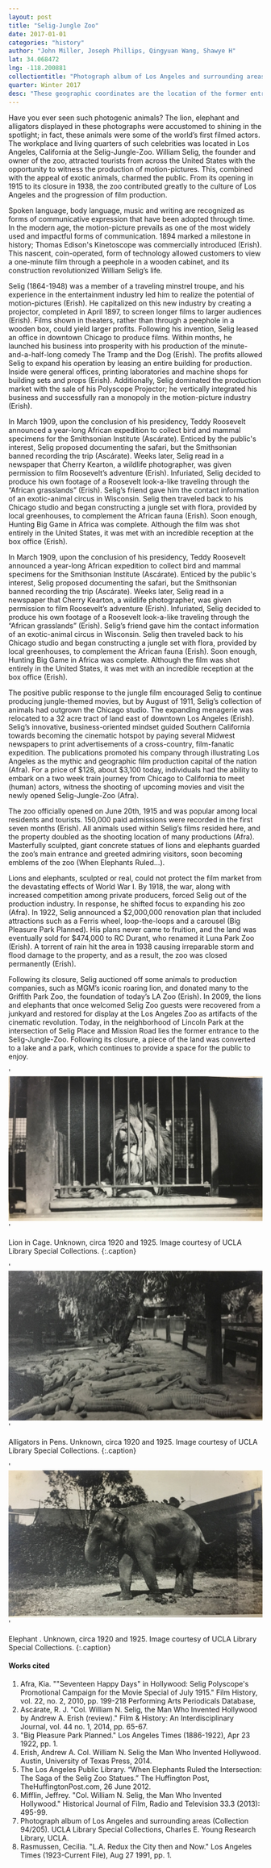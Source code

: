 ```yaml
---
layout: post
title: "Selig-Jungle Zoo"
date: 2017-01-01
categories: "history"
author: "John Miller, Joseph Phillips, Qingyuan Wang, Shawye H"
lat: 34.068472
lng: -118.200881
collectiontitle: "Photograph album of Los Angeles and surrounding areas, UCLA Library Special Collections"
quarter: Winter 2017
desc: "These geographic coordinates are the location of the former entrance to the Selig-Jungle-Zoo.Two massive concrete statues of lions and elephants bordered the entrance and quickly became emblems of the zoo. Once home to exotic animals used for motion pictures, the land is now used as a recreational park."
---
```

Have you ever seen such photogenic animals? The lion, elephant and alligators displayed in these photographs were accustomed to shining in the spotlight; in fact, these animals were some of the world’s first filmed actors. The workplace and living quarters of such celebrities was located in Los Angeles, California at the Selig-Jungle-Zoo. William Selig, the founder and owner of the zoo, attracted tourists from across the United States with the opportunity to witness the production of motion-pictures. This, combined with the appeal of exotic animals, charmed the public. From its opening in 1915 to its closure in 1938, the zoo contributed greatly to the culture of Los Angeles and the progression of film production.

Spoken language, body language, music and writing are recognized as forms of communicative expression that have been adopted through time. In the modern age, the motion-picture prevails as one of the most widely used and impactful forms of communication. 1894 marked a milestone in history; Thomas Edison's Kinetoscope was commercially introduced (Erish). This nascent, coin-operated, form of technology allowed customers to view a one-minute film through a peephole in a wooden cabinet, and its construction revolutionized William Selig’s life.

Selig (1864-1948) was a member of a traveling minstrel troupe, and his experience in the entertainment industry led him to realize the potential of motion-pictures (Erish). He capitalized on this new industry by creating a projector, completed in April 1897, to screen longer films to larger audiences (Erish). Films shown in theaters, rather than through a peephole in a wooden box, could yield larger profits. Following his invention, Selig leased an office in downtown Chicago to produce films. Within months, he launched his business into prosperity with his production of the minute-and-a-half-long comedy The Tramp and the Dog (Erish). The profits allowed Selig to expand his operation by leasing an entire building for production. Inside were general offices, printing laboratories and machine shops for building sets and props (Erish). Additionally, Selig dominated the production market with the sale of his Polyscope Projector; he vertically integrated his business and successfully ran a monopoly in the motion-picture industry (Erish).

In March 1909, upon the conclusion of his presidency, Teddy Roosevelt announced a year-long African expedition to collect bird and mammal specimens for the Smithsonian Institute (Ascárate). Enticed by the public's interest, Selig proposed documenting the safari, but the Smithsonian banned recording the trip (Ascárate). Weeks later, Selig read in a newspaper that Cherry Kearton, a wildlife photographer, was given permission to film Roosevelt’s adventure (Erish). Infuriated, Selig decided to produce his own footage of a Roosevelt look-a-like traveling through the “African grasslands” (Erish). Selig’s friend gave him the contact information of an  exotic-animal circus in Wisconsin. Selig then traveled back to his Chicago studio and began constructing a jungle set with flora, provided by local greenhouses, to complement the African fauna (Erish). Soon enough, Hunting Big Game in Africa was complete. Although the film was shot entirely in the United States, it was met with an incredible reception at the box office (Erish).

In March 1909, upon the conclusion of his presidency, Teddy Roosevelt announced a year-long African expedition to collect bird and mammal specimens for the Smithsonian Institute (Ascárate). Enticed by the public's interest, Selig proposed documenting the safari, but the Smithsonian banned recording the trip (Ascárate). Weeks later, Selig read in a newspaper that Cherry Kearton, a wildlife photographer, was given permission to film Roosevelt’s adventure (Erish). Infuriated, Selig decided to produce his own footage of a Roosevelt look-a-like traveling through the “African grasslands” (Erish). Selig’s friend gave him the contact information of an  exotic-animal circus in Wisconsin. Selig then traveled back to his Chicago studio and began constructing a jungle set with flora, provided by local greenhouses, to complement the African fauna (Erish). Soon enough, Hunting Big Game in Africa was complete. Although the film was shot entirely in the United States, it was met with an incredible reception at the box office (Erish).

The positive public response to the jungle film encouraged Selig to continue producing jungle-themed movies, but by August of 1911, Selig’s collection of animals had outgrown the Chicago studio. The expanding menagerie was relocated to a 32 acre tract of land east of downtown Los Angeles (Erish). Selig’s innovative, business-oriented mindset guided Southern California towards becoming the cinematic hotspot by paying several Midwest newspapers to print advertisements of a cross-country, film-fanatic expedition. The publications promoted his company through illustrating Los Angeles as the mythic and geographic film production capital of the nation (Afra). For a price of $128, about $3,100 today, individuals had the ability to embark on a two week train journey from Chicago to California to meet (human) actors, witness the shooting of upcoming movies and visit the newly opened Selig-Jungle-Zoo (Afra).

The zoo officially opened on June 20th, 1915 and was popular among local residents and tourists. 150,000 paid admissions were recorded in the first seven months (Erish). All animals used within Selig’s films resided here, and the property doubled as the shooting location of many productions (Afra). Masterfully sculpted, giant concrete statues of lions and elephants guarded the zoo’s main entrance and greeted admiring visitors, soon becoming emblems of the zoo (When Elephants Ruled...).

Lions and elephants, sculpted or real, could not protect the film market from the devastating effects of World War I. By 1918, the war, along with increased competition among private producers, forced Selig out of the production industry. In response, he shifted focus to expanding his zoo (Afra). In 1922, Selig announced a $2,000,000 renovation plan that included attractions such as a Ferris wheel, loop-the-loops and a carousel (Big Pleasure Park Planned). His plans never came to fruition, and the land was eventually sold for $474,000 to RC Durant, who renamed it Luna Park Zoo (Erish). A torrent of rain hit the area in 1938 causing irreparable storm and flood damage to the property, and as a result, the zoo was closed permanently (Erish).

Following its closure, Selig auctioned off some animals to production companies, such as MGM’s iconic roaring lion, and donated many to the Griffith Park Zoo, the foundation of today’s LA Zoo (Erish). In 2009, the lions and elephants that once welcomed Selig Zoo guests were recovered from a junkyard and restored for display at the Los Angeles Zoo as artifacts of the cinematic revolution. Today, in the neighborhood of Lincoln Park at the intersection of Selig Place and Mission Road lies the former entrance to the Selig-Jungle-Zoo. Following its closure, a piece of the land was converted to a lake and a park, which continues to provide a space for the public to enjoy.


'![This image depicts a male lion lying in a small cage. He is facing the camera, and metal bars are partially obstructing his face.](images/zoo_1.jpg)'

Lion in Cage. Unknown, circa 1920 and 1925. Image courtesy of UCLA Library Special Collections.
   {:.caption}

'![An elephant, with a curled trunk, stands in its enclosure. Buildings are partially hidden behind Ivy covered walls.](images/zoo_2.jpg)'

Alligators in Pens. Unknown, circa 1920 and 1925. Image courtesy of UCLA Library Special Collections.
   {:.caption}

'![A family of alligators is clustered on the ground of their pen, around the edge of their habitat’s pond.](images/zoo_3.jpg)'

Elephant . Unknown, circa 1920 and 1925. Image courtesy of UCLA Library Special Collections.
   {:.caption}


#### Works cited

1. Afra, Kia. &quot;&quot;Seventeen Happy Days&quot; in Hollywood: Selig Polyscope's Promotional Campaign for the Movie Special of July 1915.&quot; Film History, vol. 22, no. 2, 2010, pp. 199-218 Performing Arts Periodicals Database,
2. Ascárate, R. J. &quot;Col. William N. Selig, the Man Who Invented Hollywood by Andrew A. Erish (review).&quot; Film &amp; History: An Interdisciplinary Journal, vol. 44 no. 1, 2014, pp. 65-67.
3. &quot;Big Pleasure Park Planned.&quot; Los Angeles Times (1886-1922), Apr 23 1922, pp. 1.
4. Erish, Andrew A. Col. William N. Selig the Man Who Invented Hollywood. Austin, University of Texas Press, 2014.
5. The Los Angeles Public Library. “When Elephants Ruled the Intersection: The Saga of the Selig Zoo Statues.” The Huffington Post, TheHuffingtonPost.com, 26 June 2012.
6. Mifflin, Jeffrey. &quot;Col. William N. Selig, the Man Who Invented Hollywood.&quot; Historical Journal of Film, Radio and Television 33.3 (2013): 495-99.
7. Photograph album of Los Angeles and surrounding areas (Collection 94/205). UCLA Library Special Collections, Charles E. Young Research Library, UCLA.
8. Rasmussen, Cecilia. &quot;L.A. Redux the City then and Now.&quot; Los Angeles Times (1923-Current File), Aug 27 1991, pp. 1.
